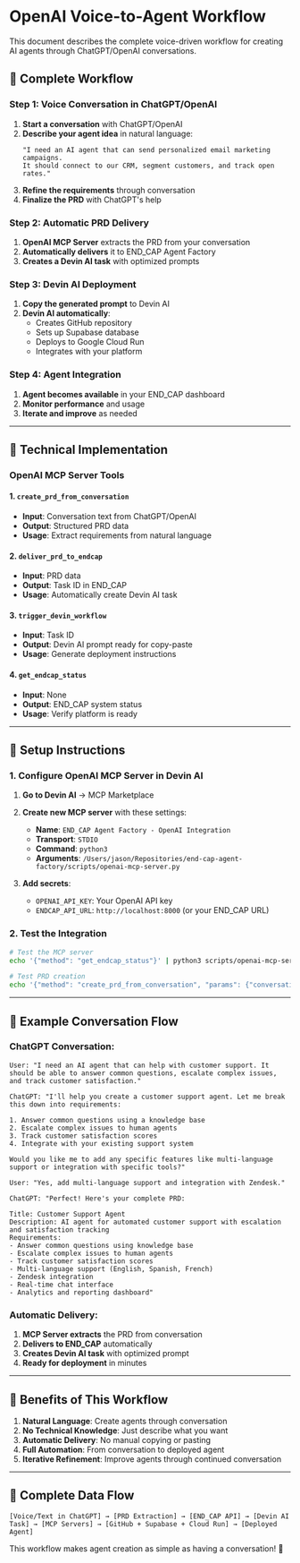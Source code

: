 # OpenAI Voice-to-Agent Workflow

This document describes the complete voice-driven workflow for creating AI agents through ChatGPT/OpenAI conversations.

## 🎯 **Complete Workflow**

### **Step 1: Voice Conversation in ChatGPT/OpenAI**
1. **Start a conversation** with ChatGPT/OpenAI
2. **Describe your agent idea** in natural language:
   ```
   "I need an AI agent that can send personalized email marketing campaigns. 
   It should connect to our CRM, segment customers, and track open rates."
   ```
3. **Refine the requirements** through conversation
4. **Finalize the PRD** with ChatGPT's help

### **Step 2: Automatic PRD Delivery**
1. **OpenAI MCP Server** extracts the PRD from your conversation
2. **Automatically delivers** it to END_CAP Agent Factory
3. **Creates a Devin AI task** with optimized prompts

### **Step 3: Devin AI Deployment**
1. **Copy the generated prompt** to Devin AI
2. **Devin AI automatically**:
   - Creates GitHub repository
   - Sets up Supabase database
   - Deploys to Google Cloud Run
   - Integrates with your platform

### **Step 4: Agent Integration**
1. **Agent becomes available** in your END_CAP dashboard
2. **Monitor performance** and usage
3. **Iterate and improve** as needed

---

## 🔧 **Technical Implementation**

### **OpenAI MCP Server Tools**

#### **1. `create_prd_from_conversation`**
- **Input**: Conversation text from ChatGPT/OpenAI
- **Output**: Structured PRD data
- **Usage**: Extract requirements from natural language

#### **2. `deliver_prd_to_endcap`**
- **Input**: PRD data
- **Output**: Task ID in END_CAP
- **Usage**: Automatically create Devin AI task

#### **3. `trigger_devin_workflow`**
- **Input**: Task ID
- **Output**: Devin AI prompt ready for copy-paste
- **Usage**: Generate deployment instructions

#### **4. `get_endcap_status`**
- **Input**: None
- **Output**: END_CAP system status
- **Usage**: Verify platform is ready

---

## 🚀 **Setup Instructions**

### **1. Configure OpenAI MCP Server in Devin AI**

1. **Go to Devin AI** → MCP Marketplace
2. **Create new MCP server** with these settings:
   - **Name**: `END_CAP Agent Factory - OpenAI Integration`
   - **Transport**: `STDIO`
   - **Command**: `python3`
   - **Arguments**: `/Users/jason/Repositories/end-cap-agent-factory/scripts/openai-mcp-server.py`

3. **Add secrets**:
   - `OPENAI_API_KEY`: Your OpenAI API key
   - `ENDCAP_API_URL`: `http://localhost:8000` (or your END_CAP URL)

### **2. Test the Integration**

```bash
# Test the MCP server
echo '{"method": "get_endcap_status"}' | python3 scripts/openai-mcp-server.py

# Test PRD creation
echo '{"method": "create_prd_from_conversation", "params": {"conversation": "I need an email marketing agent that can send personalized campaigns", "agent_type": "email"}}' | python3 scripts/openai-mcp-server.py
```

---

## 💬 **Example Conversation Flow**

### **ChatGPT Conversation:**
```
User: "I need an AI agent that can help with customer support. It should be able to answer common questions, escalate complex issues, and track customer satisfaction."

ChatGPT: "I'll help you create a customer support agent. Let me break this down into requirements:

1. Answer common questions using a knowledge base
2. Escalate complex issues to human agents
3. Track customer satisfaction scores
4. Integrate with your existing support system

Would you like me to add any specific features like multi-language support or integration with specific tools?"

User: "Yes, add multi-language support and integration with Zendesk."

ChatGPT: "Perfect! Here's your complete PRD:

Title: Customer Support Agent
Description: AI agent for automated customer support with escalation and satisfaction tracking
Requirements:
- Answer common questions using knowledge base
- Escalate complex issues to human agents  
- Track customer satisfaction scores
- Multi-language support (English, Spanish, French)
- Zendesk integration
- Real-time chat interface
- Analytics and reporting dashboard"
```

### **Automatic Delivery:**
1. **MCP Server extracts** the PRD from conversation
2. **Delivers to END_CAP** automatically
3. **Creates Devin AI task** with optimized prompt
4. **Ready for deployment** in minutes

---

## 🎉 **Benefits of This Workflow**

1. **Natural Language**: Create agents through conversation
2. **No Technical Knowledge**: Just describe what you want
3. **Automatic Delivery**: No manual copying or pasting
4. **Full Automation**: From conversation to deployed agent
5. **Iterative Refinement**: Improve agents through continued conversation

---

## 🔄 **Complete Data Flow**

```
[Voice/Text in ChatGPT] → [PRD Extraction] → [END_CAP API] → [Devin AI Task] → [MCP Servers] → [GitHub + Supabase + Cloud Run] → [Deployed Agent]
```

This workflow makes agent creation as simple as having a conversation! 🚀
